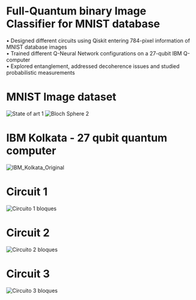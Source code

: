 # Full-Quantum binary Image Classifier for MNIST database
• Designed different circuits using Qiskit entering 784-pixel information of MNIST database images <br />
• Trained different Q-Neural Network configurations on a 27-qubit IBM Q-computer <br />
• Explored entanglement, addressed decoherence issues and studied probabilistic measurements <br />
# MNIST Image dataset
![State of art 1](https://github.com/JonPilarte/quantum_MNIST/assets/98784746/6937364d-48c4-41f1-a297-a6b99f22eded) ![Bloch Sphere 2](https://github.com/JonPilarte/Quantum_MNIST/assets/98784746/6e52a9b3-9b10-4fc0-80af-6fcffeac019d)
# IBM Kolkata - 27 qubit quantum computer
![IBM_Kolkata_Original](https://github.com/JonPilarte/quantum_MNIST/assets/98784746/bf1dd79d-187e-40d4-b096-e92e4ed6a18e)
# Circuit 1
![Circuito 1 bloques](https://github.com/JonPilarte/quantum_MNIST/assets/98784746/0f1f9c83-d571-4b17-803a-a1d7002ebd25)
# Circuit 2
![Circuito 2 bloques](https://github.com/JonPilarte/quantum_MNIST/assets/98784746/3f4ed8be-0ef3-4053-878c-7743eb5cfbfb)
# Circuit 3
![Circuito 3 bloques](https://github.com/JonPilarte/quantum_MNIST/assets/98784746/942252c1-6290-4f20-9ab9-d3038633c6b6)

